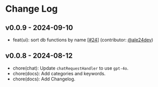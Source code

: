 # Change Log

## v0.0.9 - 2024-09-10

- feat(ui): sort db functions by name [[#24](https://github.com/supabase-community/supabase-vscode-extension/pull/24)] (contributor: [@ale24dev](https://github.com/ale24dev))

## v0.0.8 - 2024-08-12

- chore(chat): Update `chatRequestHandler` to use `gpt-4o`.
- chore(docs): Add categories and keywords.
- chore(docs): Add Changelog.
